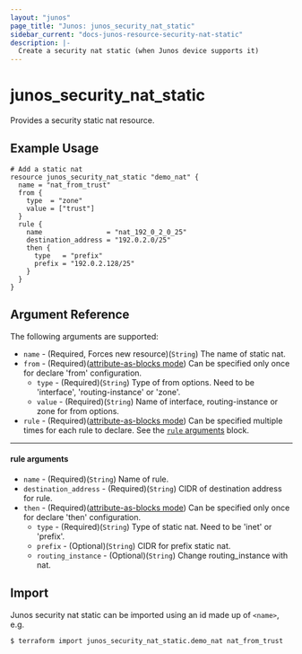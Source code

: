 ```yaml
---
layout: "junos"
page_title: "Junos: junos_security_nat_static"
sidebar_current: "docs-junos-resource-security-nat-static"
description: |-
  Create a security nat static (when Junos device supports it)
---
```


# junos_security_nat_static

Provides a security static nat resource.

## Example Usage

```hcl
# Add a static nat
resource junos_security_nat_static "demo_nat" {
  name = "nat_from_trust"
  from {
    type  = "zone"
    value = ["trust"]
  }
  rule {
    name                = "nat_192_0_2_0_25"
    destination_address = "192.0.2.0/25"
    then {
      type   = "prefix"
      prefix = "192.0.2.128/25"
    }
  }
}
```

## Argument Reference

The following arguments are supported:

* `name` - (Required, Forces new resource)(`String`) The name of static nat.
* `from` - (Required)([attribute-as-blocks mode](https://www.terraform.io/docs/configuration/attr-as-blocks.html)) Can be specified only once for declare 'from' configuration.
  * `type` - (Required)(`String`) Type of from options. Need to be 'interface', 'routing-instance' or 'zone'.
  * `value`  - (Required)(`String`) Name of interface, routing-instance or zone for from options.
* `rule` - (Required)([attribute-as-blocks mode](https://www.terraform.io/docs/configuration/attr-as-blocks.html)) Can be specified multiple times for each rule to declare. See the [`rule` arguments](#rule-arguments) block.

---
#### rule arguments
* `name` - (Required)(`String`) Name of rule.
* `destination_address` - (Required)(`String`) CIDR of destination address for rule.
* `then` - (Required)([attribute-as-blocks mode](https://www.terraform.io/docs/configuration/attr-as-blocks.html)) Can be specified only once for declare 'then' configuration.
  * `type` - (Required)(`String`) Type of static nat. Need to be 'inet' or 'prefix'.
  * `prefix` - (Optional)(`String`) CIDR for prefix static nat.
  * `routing_instance` - (Optional)(`String`) Change routing_instance with nat.

## Import

Junos security nat static can be imported using an id made up of `<name>`, e.g.

```
$ terraform import junos_security_nat_static.demo_nat nat_from_trust
```

